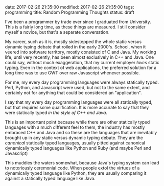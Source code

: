 date: 2017-02-26 21:35:00
modified: 2017-02-26 21:35:00
tags: programming
title: Random Programming Thoughts
status: draft

I've been a programmer by trade ever since I graduated from University.
This is a fairly long time, as these things are measured.  I still consider
myself a novice, but that's a separate conversation.

My career, such as it is, mostly sidestepped the whole static versus dynamic
typing debate that roiled in the early 2000's.  School, when it veered into
software territory, mostly consisted of C and Java.  My working life, until
very recently, has been almost exclusively in C++ and Java.  One could say,
without much exaggeration, that my current employer *loves* static typing.
Even in the context of web applications, the preferred solution for a long
time was to use GWT over raw Javascript whenever possible.

For me, my every day programming languages were always statically typed.
Perl, Python, and Javascript were used, but not to the same extent, and
certainly not for anything that could be considered an "application".

I say that my every day programming languages were all statically typed, but
that requires some qualification.  It is more accurate to say that they
were statically typed *in the style of C++ and Java*.

This is an important point because while there are other statically typed
languages with a much different feel to them, the industry has mostly
embraced C++ and Java and so these are the languages that are inevitably
brought up in any static versus dynamic typing debate.  They are the
*canonical* statically typed languages, usually pitted against canonical
dynamically typed languages like Python and Ruby (and maybe Perl and
Javascript)

This muddies the waters somewhat, because Java's typing system can lead to
notoriously ceremonial code.  When people extol the virtues of a dynamically
typed language like Python, they are usually comparing it against a
statically typed language like Java.
